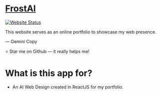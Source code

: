 # <a href="https://frostai.netlify.app/" target="_blank">FrostAI</a>

[![Website Status](https://img.shields.io/badge/Website%20Status-Online-yellow)](https://frostai.netlify.app/)

 <p align="justify">This website serves as an online portfolio to showcase my web presence.</p>
 <p>— Gemini Copy</p>
 <p>⭐ Star me on Github — it really helps me!</p>

# What is this app for?
 * An AI Web Design created in ReactJS for my portfolio.
